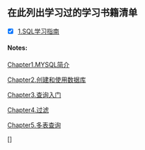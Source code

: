 ## 在此列出学习过的学习书籍清单
- [x] [1.SQL学习指南](https://github.com/MMW1996/MYSQL/blob/master/SQL_Books/1.SQL%E5%AD%A6%E4%B9%A0%E6%8C%87%E5%8D%97/1.SQL%E5%AD%A6%E4%B9%A0%E6%8C%87%E5%8D%97(%E7%AC%AC2%E7%89%88).pdf)

#### Notes:
[Chapter1.MYSQL简介](https://github.com/MMW1996/MYSQL/blob/master/SQL_Books/1.SQL%E5%AD%A6%E4%B9%A0%E6%8C%87%E5%8D%97/Notes/Chapter1.md)

[Chapter2.创建和使用数据库](https://github.com/MMW1996/MYSQL/blob/master/SQL_Books/1.SQL%E5%AD%A6%E4%B9%A0%E6%8C%87%E5%8D%97/Notes/Chapter2.sql)

[Chapter3.查询入门](https://github.com/MMW1996/MYSQL/blob/master/SQL_Books/1.SQL%E5%AD%A6%E4%B9%A0%E6%8C%87%E5%8D%97/Notes/Chapter3.sql)

[Chapter4.过滤](https://github.com/MMW1996/MYSQL/blob/master/SQL_Books/1.SQL%E5%AD%A6%E4%B9%A0%E6%8C%87%E5%8D%97/Notes/Chapter4.sql)

[Chapter5.多表查询](https://github.com/MMW1996/MYSQL/blob/master/SQL_Books/1.SQL%E5%AD%A6%E4%B9%A0%E6%8C%87%E5%8D%97/Notes/Chapter5.sql)

[]
